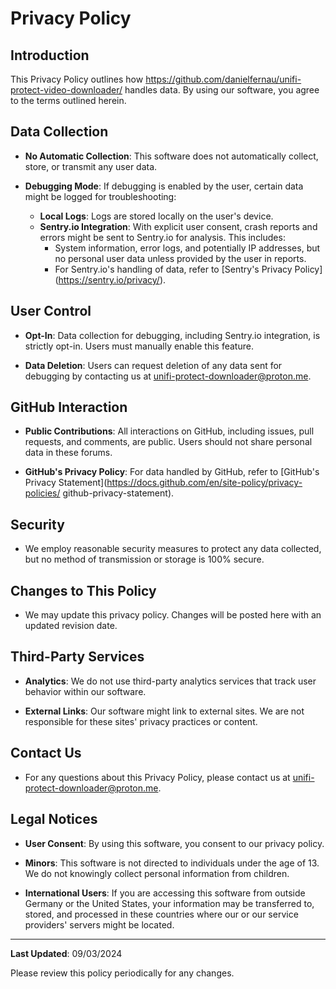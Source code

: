 # Privacy Policy

## Introduction

This Privacy Policy outlines how 
https://github.com/danielfernau/unifi-protect-video-downloader/ handles data. 
By using our software, you agree to the terms outlined herein.

## Data Collection

- **No Automatic Collection**: This software does not automatically collect, 
  store, or transmit any user data.

- **Debugging Mode**: If debugging is enabled by the user, certain data might be
  logged for troubleshooting:
  - **Local Logs**: Logs are stored locally on the user's device.
  - **Sentry.io Integration**: With explicit user consent, crash reports and 
    errors might be sent to Sentry.io for analysis. This includes:
    - System information, error logs, and potentially IP addresses, but no 
      personal user data unless provided by the user in reports.
    - For Sentry.io's handling of data, refer to [Sentry's Privacy Policy]
      (https://sentry.io/privacy/).

## User Control

- **Opt-In**: Data collection for debugging, including Sentry.io integration, 
  is strictly opt-in. Users must manually enable this feature.

- **Data Deletion**: Users can request deletion of any data sent for debugging 
  by contacting us at [unifi-protect-downloader@proton.me](mailto:unifi-protect-downloader@proton.me).

## GitHub Interaction

- **Public Contributions**: All interactions on GitHub, including issues, pull 
  requests, and comments, are public. Users should not share personal data in 
  these forums.

- **GitHub's Privacy Policy**: For data handled by GitHub, refer to [GitHub's 
  Privacy Statement](https://docs.github.com/en/site-policy/privacy-policies/
  github-privacy-statement).

## Security

- We employ reasonable security measures to protect any data collected, but no 
  method of transmission or storage is 100% secure.

## Changes to This Policy

- We may update this privacy policy. Changes will be posted here with an 
  updated revision date.

## Third-Party Services

- **Analytics**: We do not use third-party analytics services that track user 
  behavior within our software.

- **External Links**: Our software might link to external sites. We are not 
  responsible for these sites' privacy practices or content.

## Contact Us

- For any questions about this Privacy Policy, please contact us at 
  [unifi-protect-downloader@proton.me](mailto:unifi-protect-downloader@proton.me).

## Legal Notices

- **User Consent**: By using this software, you consent to our privacy policy.

- **Minors**: This software is not directed to individuals under the age of 13. 
  We do not knowingly collect personal information from children.

- **International Users**: If you are accessing this software from outside 
  Germany or the United States, your information may be transferred to, stored,
  and processed in these countries where our or our service providers' servers 
  might be located.

---

**Last Updated**: 09/03/2024

Please review this policy periodically for any changes.